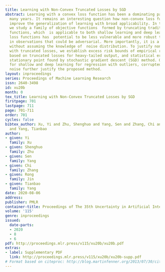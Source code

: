 ```yaml
---
title: Learning with Non-Convex Truncated Losses by SGD
abstract: Learning with a convex loss function has been a dominating paradigm for
  many years. It remains an interesting question how non-convex loss functions help
  improve the generalization of learning with broad applicability. In this paper,
  we study a family of objective functions  formed by truncating traditional loss
  functions, which  is applicable to both shallow learning and deep learning. Truncating
  loss functions has  potential to be less vulnerable and more robust to large noise
  in observations that could be adversarial. More importantly, it is a generic technique
  without assuming the knowledge of  noise distribution. To justify non-convex learning
  with truncated losses, we establish excess risk bounds of empirical risk minimization
  based on truncated losses for heavy-tailed output, and statistical error of an approximate
  stationary point found by stochastic gradient descent (SGD) method. Our experiments
  for shallow and deep learning for regression with outliers, corrupted data and heavy-tailed
  noise further justify the proposed method.
layout: inproceedings
series: Proceedings of Machine Learning Research
issn: 2640-3498
id: xu20b
month: 0
tex_title: Learning with Non-Convex Truncated Losses by SGD
firstpage: 701
lastpage: 711
page: 701-711
order: 701
cycles: false
bibtex_author: Xu, Yi and Zhu, Shenghuo and Yang, Sen and Zhang, Chi and Jin, Rong
  and Yang, Tianbao
author:
- given: Yi
  family: Xu
- given: Shenghuo
  family: Zhu
- given: Sen
  family: Yang
- given: Chi
  family: Zhang
- given: Rong
  family: Jin
- given: Tianbao
  family: Yang
date: 2020-08-06
address: 
publisher: PMLR
container-title: Proceedings of The 35th Uncertainty in Artificial Intelligence Conference
volume: '115'
genre: inproceedings
issued:
  date-parts:
  - 2020
  - 8
  - 6
pdf: http://proceedings.mlr.press/v115/xu20b/xu20b.pdf
extras:
- label: Supplementary PDF
  link: http://proceedings.mlr.press/v115/xu20b/xu20b-supp.pdf
# Format based on citeproc: http://blog.martinfenner.org/2013/07/30/citeproc-yaml-for-bibliographies/
---
```

